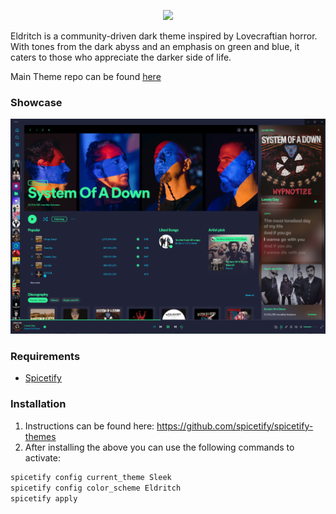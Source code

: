 <!-- DO NOT CHANGE THIS -->
<p align="center">
<img src="https://raw.github.com/eldritch-theme/eldritch/master/assets/logo/logo.png" width=100>
</p>
<p>
Eldritch is a community-driven dark theme inspired by Lovecraftian horror. With tones from the dark abyss and an emphasis on green and blue, it caters to those who appreciate the darker side of life.
</p>

Main Theme repo can be found [here](https://github.com/eldritch-theme/eldritch)

### Showcase
<!-- Your screenshot should go here -->
<img src="screenshot.png" alt="Screenshot"/><br/>

### Requirements
- [Spicetify](https://github.com/spicetify)

### Installation
1. Instructions can be found here: https://github.com/spicetify/spicetify-themes
2. After installing the above you can use the following commands to activate:
```bash
spicetify config current_theme Sleek
spicetify config color_scheme Eldritch
spicetify apply
```

<!-- If you want to provide install from source options, you can use the following template: -->
<!-- ### Installation From Source -->
<!-- 1. Any instructions here -->